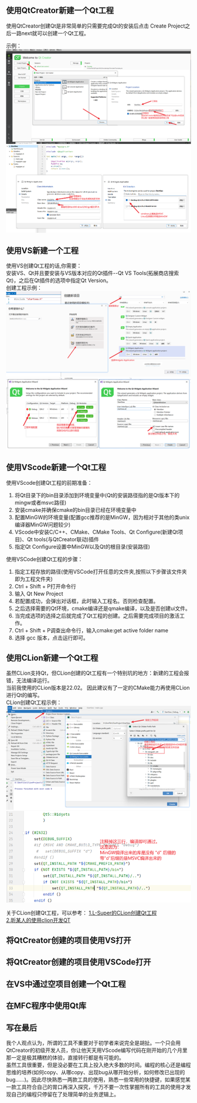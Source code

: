 ## 使用QtCreator新建一个Qt工程
使用QtCreator创建Qt是非常简单的只需要完成Qt的安装后点击 Create Project之后一路next就可以创建一个Qt工程。  

示例：        
![QtCreator创建Qt工程图1](./assets/01/%E5%88%9B%E5%BB%BA%E4%B8%80%E4%B8%AAQt%E5%B7%A5%E7%A8%8B01.png)       
![QtCreator创建Qt工程图1](./assets/01/%E5%88%9B%E5%BB%BA%E4%B8%80%E4%B8%AAQt%E5%B7%A5%E7%A8%8B02.png)      

  

## 使用VS新建一个工程
使用VS创建Qt工程的话,你需要：         
安装VS、Qt并且要安装与VS版本对应的Qt插件--Qt VS Tools(拓展商店搜索Qt)，之后在Qt插件的选项中指定Qt Version。          
创建工程示例：  
![VisualStudio创建Qt工程图1](./assets/01/VS%E5%88%9B%E5%BB%BA%E4%B8%80%E4%B8%AAQt%E5%B7%A5%E7%A8%8B01.png)      
![VisualStudio创建Qt工程图2](./assets/01/VS%E5%88%9B%E5%BB%BA%E4%B8%80%E4%B8%AAQt%E5%B7%A5%E7%A8%8B02.png)                 


## 使用VScode新建一个Qt工程
使用VScode创建Qt工程的前期准备：    
1. 将Qt目录下的bin目录添加到环境变量中(Qt的安装路径指的是Qt版本下的mingw或者msvc路径)    
2. 安装cmake并确保cmake的bin目录已经在环境变量中
3. 配置MinGW的环境变量(配置gcc推荐的是MinGW，因为相对于其他的类unix编译器MinGW问题较少)           
4. VScode中安装C/C++、CMake、CMake Tools、Qt Configure(新建Qt项目)、Qt tools(与QtCreator联动)插件    
5. 指定Qt Configure设置中MinGW以及Qt的根目录(安装路径)    

使用VSCode创建Qt工程的步骤：       
1. 指定工程存放的路径(使用VSCode打开任意的文件夹,按照以下步骤该文件夹即为工程文件夹)           
2. Ctrl + Shift + P打开命令行      
3. 输入 Qt New Project
4. 若配置成功，会弹出对话框，此时输入工程名。否则检查配置。
5. 之后选择需要的Qt环境，cmake编译还是qmake编译，以及是否创建ui文件。
6. 当完成选项的选择之后就完成了Qt工程的创建。之后需要完成项目的激活工作。
7. Ctrl + Shift + P调查出命令行，输入cmake:get active folder name
8. 选择 gcc 版本，点击运行即可。


## 使用CLion新建一个Qt工程
虽然CLion支持Qt，但CLion创建的Qt工程有一个特别坑的地方：新建的工程会报错，无法编译运行。     
当前我使用的CLion版本是22.02。 因此建议有了一定的CMake能力再使用CLion进行Qt的编写。     
CLion创建Qt工程示例：       
![CLion创建Qt工程图1](./assets/01/Clion%E5%88%9B%E5%BB%BA%E4%B8%80%E4%B8%AAQt%E5%B7%A5%E7%A8%8B01.png)   
![CLion创建Qt工程图2](./assets/01/Clion%E5%88%9B%E5%BB%BA%E4%B8%80%E4%B8%AAQt%E5%B7%A5%E7%A8%8B02.png)     

关于CLion创建Qt工程，可以参考：
[1.L-Super的CLion创建Qt工程](https://blog.csdn.net/no_say_you_know/article/details/122222426)     
[2.昕某人的使用clion开发QT](https://zhuanlan.zhihu.com/p/461896034)     

## 将QtCreator创建的项目使用VS打开


## 将QtCreator创建的项目使用VSCode打开


## 在VS中通过空项目创建一个Qt工程


## 在MFC程序中使用Qt库



## 写在最后
我个人观点认为，所谓的工具不重要对于初学者来说完全是胡扯。一个只会用QtCreator的初级开发人员，你让他天天用VScode编写代码在刚开始的几个月里那一定是极其糟糕的体验，直接转行都是有可能的。       
虽然工具很重要，但是没必要在工具上投入绝大多数的时间。编程的核心还是编程思维的培养(如何copy、从哪copy、出现bug从哪开始分析，如何修改已出现的bug......)。因此尽快熟悉一两款工具的使用，熟悉一些常用的快捷键，如果感觉某一款工具符合自己的胃口再深入探究，千万不要一次性掌握所有的工具的使用才发现自己的编程只停留在了处理简单的业务逻辑上。          